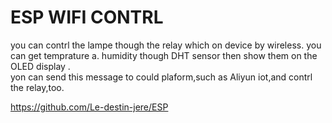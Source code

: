 # ESP WIFI CONTRL
you can contrl the lampe though the relay which on device by wireless.
you can get temprature a. humidity though DHT sensor then show them on the OLED display .  
yon can send this message to could plaform,such as Aliyun iot,and contrl the relay,too.

https://github.com/Le-destin-jere/ESP
